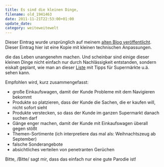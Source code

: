 ```yaml
---
title: Es sind die kleinen Dinge,
filename: old_1941463
date: 2011-11-21T22:53:00+01:00
update_date:
category: weiteweitewelt
---
```

Dieser Eintrag wurde ursprünglich auf meinem [alten Blog veröffentlicht](https://stu.blogger.de/stories/1941463/). Dieser Eintrag hier ist eine Kopie mit kleinen technischen Anpassungen.

die das Leben unangenehm machen. Und scheinbar sind einige dieser kleinen Dinge nicht einfach nur durch Nachlässigkeit entstanden, sondern eiskalt geplant, wie man an dieser [Liste](http://www.experto.de/b2b/unternehmen-maerkte/unternehmensstrategie/wie-sie-ihre-kunden-zu-impulskaeufen-verfuehren.html) mit Tipps für Supermärkte u.ä. sehen kann.

Empfohlen wird, kurz zusammengefasst:

- große Einkaufswagen, damit der Kunde Probleme mit dem Navigieren bekommt
- Produkte so platzieren, dass der Kunde die Sachen, die er kaufen will, nicht sofort sieht
- Produkte verstecken, so dass der Kunde im ganzen Supermarkt danach suchen darf
- Gänge enger machen, damit der Kunde mit Einkaufswagen überall gegen stößt
- Themen-Sortimente (ich interpretiere das mal als: Weihnachtszeug ab September)
- falsche Sonderangebote
- absichtliches verteilen von penetranten Gerüchen

Bitte, /Bitte/ sagt mir, dass das einfach nur eine gute Parodie ist!

